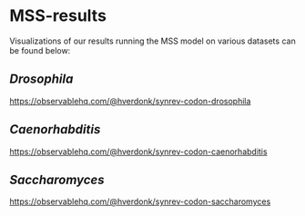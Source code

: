 # MSS-results

Visualizations of our results running the MSS model on various datasets can be found below:  
## *Drosophila*
https://observablehq.com/@hverdonk/synrev-codon-drosophila  

## *Caenorhabditis*
https://observablehq.com/@hverdonk/synrev-codon-caenorhabditis   

## *Saccharomyces*
https://observablehq.com/@hverdonk/synrev-codon-saccharomyces  
